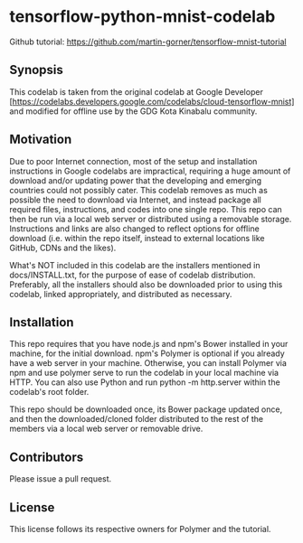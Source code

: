 # tensorflow-python-mnist-codelab
Github tutorial: https://github.com/martin-gorner/tensorflow-mnist-tutorial

## Synopsis

This codelab is taken from the original codelab at Google Developer [https://codelabs.developers.google.com/codelabs/cloud-tensorflow-mnist] and modified for offline use by the GDG Kota Kinabalu community.

## Motivation

Due to poor Internet connection, most of the setup and installation instructions in Google codelabs are impractical, requiring a huge amount of download and/or updating power that the developing and emerging countries could not possibly cater. This codelab removes as much as possible the need to download via Internet, and instead package all required files, instructions, and codes into one single repo. This repo can then be run via a local web server or distributed using a removable storage. Instructions and links are also changed to reflect options for offline download (i.e. within the repo itself, instead to external locations like GitHub, CDNs and the likes).

What's NOT included in this codelab are the installers mentioned in docs/INSTALL.txt, for the purpose of ease of codelab distribution. Preferably, all the installers should also be downloaded prior to using this codelab, linked appropriately, and distributed as necessary. 

## Installation

This repo requires that you have node.js and npm's Bower installed in your machine, for the initial download. npm's Polymer is optional if you already have a web server in your machine. Otherwise, you can install Polymer via npm and use polymer serve to run the codelab in your local machine via HTTP. You can also use Python and run python -m http.server within the codelab's root folder.

This repo should be downloaded once, its Bower package updated once, and then the downloaded/cloned folder distributed to the rest of the members via a local web server or removable drive.

## Contributors

Please issue a pull request.

## License

This license follows its respective owners for Polymer and the tutorial.
